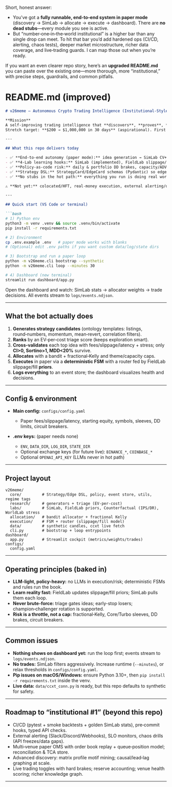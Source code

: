 Short, honest answer:

* You’ve got a **fully runnable, end‑to‑end system in paper mode** (discovery → SimLab → allocate → execute → dashboard). There are **no dead stubs**—every module you see is active.
* But “number‑one‑in‑the‑world institutional” is a higher bar than any single drop can meet. To hit that bar you’d add hardened ops (CI/CD, alerting, chaos tests), deeper market microstructure, richer data coverage, and live‑trading guards. I can map those out when you’re ready.

If you want an even clearer repo story, here’s an **upgraded README.md** you can paste over the existing one—more thorough, more “institutional,” with precise steps, guardrails, and common pitfalls.

# README.md (improved)

````markdown
# v26meme — Autonomous Crypto Trading Intelligence (Institutional-Style, Paper by Default)

**Mission**  
A self‑improving trading intelligence that **discovers**, **proves**, **allocates**, and **executes** edges with zero babysitting.  
Stretch target: **$200 → $1,000,000 in 30 days** (aspirational). First principles: **risk-adjusted compounding**, **safety**, **autonomy**.

---

## What this repo delivers today

- ✅ **End‑to‑end autonomy (paper mode):** idea generation → SimLab CV+stress → bandit+Kelly allocation → deterministic execution FSM → event log → **Streamlit dashboard**.
- ✅ **4‑Lab learning hooks:** SimLab (implemented), FieldLab slippage/fill **priors** (live‑style updates), Counterfactual estimators (IPS/DR), WorldLab stress (flash‑crash/low‑liq/spread blowout).
- ✅ **Policy‑as‑code risk:** daily & portfolio DD brakes, capacity/ADV caps, microstructure circuit breakers.
- ✅ **Strategy DSL:** StrategyCard/EdgeCard schemas (Pydantic) so edges are structured and auditable.
- ✅ **No stubs in the hot path:** everything you run is doing real work on synthetic candles; live connectors are included for future use.

⚠️ **Not yet:** colocated/HFT, real‑money execution, external alerting/on‑call, multi‑venue live OMS, or proprietary data feeds. Paper mode is the safe default.

---

## Quick start (VS Code or terminal)

```bash
# 1) Python env
python3 -m venv .venv && source .venv/bin/activate
pip install -r requirements.txt

# 2) Environment
cp .env.example .env   # paper mode works with blanks
# (Optional) edit .env paths if you want custom data/log/state dirs

# 3) Bootstrap and run a paper loop
python -m v26meme.cli bootstrap --synthetic
python -m v26meme.cli loop --minutes 30

# 4) Dashboard (new terminal)
streamlit run dashboard/app.py
````

Open the dashboard and watch: SimLab stats → allocator weights → trade decisions.
All events stream to `logs/events.ndjson`.

---

## What the bot actually does

1. **Generates strategy candidates** (ontology templates: listings, round‑numbers, momentum, mean‑revert, correlation filters).
2. **Ranks** by an EV‑per‑cost triage score (keeps exploration smart).
3. **Cross‑validates** each top idea with fees/slippage/latency + stress; only **CI>0, Sortino>1, MDD<20%** survive.
4. **Allocates** with a bandit + fractional‑Kelly and theme/capacity caps.
5. **Executes** in paper via a **deterministic FSM** with a router fed by FieldLab slippage/fill **priors**.
6. **Logs everything** to an event store; the dashboard visualizes health and decisions.

---

## Config & environment

* **Main config:** `configs/config.yaml`

  * Paper fees/slippage/latency, starting equity, symbols, sleeves, DD limits, circuit breakers.
* **.env keys:** (paper needs none)

  * `ENV`, `DATA_DIR`, `LOG_DIR`, `STATE_DIR`
  * Optional exchange keys (for future live): `BINANCE_*`, `COINBASE_*`
  * Optional `OPENAI_API_KEY` (LLMs never in hot path)

---

## Project layout

```
v26meme/
  core/         # Strategy/Edge DSL, policy, event store, utils, regime tags
  research/     # generators + triage (EV-per-cost)
  labs/         # SimLab, FieldLab priors, Counterfactual (IPS/DR), WorldLab stress
  allocation/   # bandit allocator + fractional Kelly
  execution/    # FSM + router (slippage/fill model)
  data/         # synthetic candles, ccxt live fetch
  cli.py        # bootstrap + loop entrypoints
dashboard/
  app.py        # Streamlit cockpit (metrics/weights/trades)
configs/
  config.yaml
```

---

## Operating principles (baked in)

* **LLM-light, policy-heavy:** no LLMs in execution/risk; deterministic FSMs and rules run the book.
* **Learn reality fast:** FieldLab updates slippage/fill priors; SimLab pulls them each loop.
* **Never brute-force:** triage gates ideas; early-stop losers; champion‑challenger rotation is supported.
* **Risk is a throttle, not a cap:** fractional‑Kelly, Core/Turbo sleeves, DD brakes, circuit breakers.

---

## Common issues

* **Nothing shows on dashboard yet:** run the loop first; events stream to `logs/events.ndjson`.
* **No trades:** SimLab filters aggressively. Increase runtime (`--minutes`), or relax thresholds in `configs/config.yaml`.
* **Pip issues on macOS/Windows:** ensure Python 3.10+, then `pip install -r requirements.txt` inside the venv.
* **Live data:** `data/ccxt_conn.py` is ready, but this repo defaults to synthetic for safety.

---

## Roadmap to “institutional #1” (beyond this repo)

* CI/CD (pytest + smoke backtests + golden SimLab stats), pre‑commit hooks, typed API checks.
* External alerting (Slack/Discord/Webhooks), SLO monitors, chaos drills (API freezes/data gaps).
* Multi‑venue paper OMS with order book replay + queue‑position model; reconciliation & TCA store.
* Advanced discovery: matrix profile motif mining; causal/lead‑lag graphing at scale.
* Live trading toggles with hard brakes; reserve accounting; venue health scoring; richer knowledge graph.

---

#